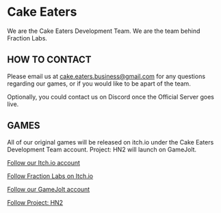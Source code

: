 # Cake Eaters

We are the Cake Eaters Development Team. We are the team behind Fraction Labs.

## HOW TO CONTACT


Please email us at cake.eaters.business@gmail.com for any questions regarding our games, or if you would like to be apart of the team.


Optionally, you could contact us on Discord once the Official Server goes live.

## GAMES


All of our original games will be released on itch.io under the Cake Eaters Development Team account.
Project: HN2 will launch on GameJolt.

[Follow our Itch.io account](https://cake-eaters.itch.io/)

[Follow Fraction Labs on Itch.io](https://cake-eaters.itch.io/fraction-labs)

[Follow our GameJolt account](https://gamejolt.com/@CakeEaters)

[Follow Project: HN2](https://gamejolt.com/games/project-hn2/769806)
